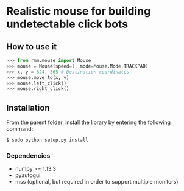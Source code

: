 # Realistic mouse for building undetectable click bots

## How to use it

```python
>>> from rmm.mouse import Mouse
>>> mouse = Mouse(speed=1, mode=Mouse.Mode.TRACKPAD)
>>> x, y = 824, 365 # Destination coordinates
>>> mouse.move_to(x, y)
>>> mouse.left_click()
>>> mouse.right_click()
```

## Installation

From the parent folder, install the library by entering the following command:

```sh
$ sudo python setup.py install
```

### Dependencies

* numpy >= 1.13.3
* pyautogui
* mss (optional, but required in order to support multiple monitors)